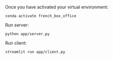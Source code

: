 Once you have activated your virtual environment:
```
conda activate french_box_office
```

Run server:
```
python app/server.py
```

Run client:
```
streamlit run app/client.py
```